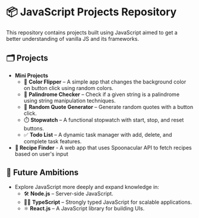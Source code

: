 # 📦 JavaScript Projects Repository
This repository contains projects built using JavaScript aimed to get a better understanding of vanilla JS and its frameworks.

## 🗂️ Projects
- **Mini Projects**
   - 🎨 **Color Flipper** – A simple app that changes the background color on button click using random colors.
   - 🔄 **Palindrome Checker** – Check if a given string is a palindrome using string manipulation techniques.
   - 📜 **Random Quote Generator** – Generate random quotes with a button click.
   - ⏱️ **Stopwatch** – A functional stopwatch with start, stop, and reset buttons.
   - ✅ **Todo List** – A dynamic task manager with add, delete, and complete task features.
- **🥗 Recipe Finder** - A web app that uses Spoonacular API to fetch recipes based on user's input


## 📌 Future Ambitions
- Explore JavaScript more deeply and expand knowledge in:
   - 🛠️ **Node.js** – Server-side JavaScript.  
   - 🧑‍💻 **TypeScript** – Strongly typed JavaScript for scalable applications.  
   - ⚛️ **React.js** – A JavaScript library for building UIs.  
